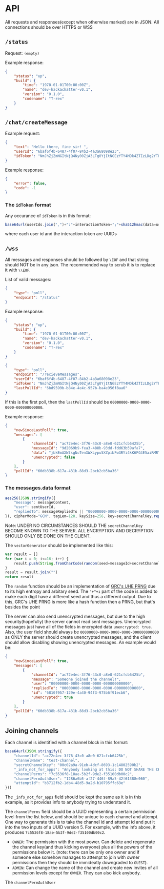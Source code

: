 # API

All requests and responses(except when otherwise marked) are in JSON. All connections should be over HTTPS or WSS

## `/status`

Request: `(empty)`

Example response: 
```json
{
    "status": "up",
    "build": {
        "time": "1970-01-01T00:00:00Z",
        "name": "dev-hackachatter-v0.1",
        "version": "0.1.0",
        "codename": "T-rex"
    }
}
```

## `/chat/createMessage`

Example request:
```json
{
    "text": "Hello there, fine sir! ",
    "userId": "6baf6f4b-6487-4f07-84b2-4a3a68098e23",
    "idToken": "NmJhZjZmNGItNjQ4Ny00ZjA3LTg0YjItNGEzYTY4MDk4ZTIzLDg2YTFlODI3LTAzNDUtNGQ0Yy1hNWViLTNmY2IxNjQ3NWJkODpiOTJlNmRjMy1iYTRmLTRkNjUtYWI4My1iMjA3YmY1Y2RlNDE7MmFhNDhjZTNkMTA3MTY5NGUzODE2YTFjYjUzZDgzZDA2MjMyYjQyOTQyMGVkNjBmMDE2ODVkOTBjMzllNjgyOWE4M2ViMmM2MWQzMWQ1ZGM4ZjFjMTMyZmUyZmM1YTc3NzQwYWUxNGY3Yzg0NzhjMTA1NGJkZjUwNmVhNzJkYTg"
}
```

Example response: 
```json
{
    "error": false,
    "code": -1
}
```

### The `idToken` format

Any occurance of `idToken` is in this format:
```js
base64url(userIds.join(",")+":"+interactionToken+";"+sha512hmac(data=username+salt, hmac=password+salt2))
```
where each user id and the interaction token are UUIDs

## `/wss`

All messages and responses should be followed by `\EOF` and that string should NOT be in any json. The recommended way to scrub it is to replace it with `\\EOF`.

List of valid messages:

```json
{
    "type": "poll",
    "endpoint": "/status"
}
```

Example response:
```json
{
    "status": "up",
    "build": {
        "time": "1970-01-01T00:00:00Z",
        "name": "dev-hackachatter-v0.1",
        "version": "0.1.0",
        "codename": "T-rex"
    }
}
```


```json
{
    "type": "poll",
    "endpoint": "/recieveMessages",
    "userId": "6baf6f4b-6487-4f07-84b2-4a3a68098e23",
    "idToken": "NmJhZjZmNGItNjQ4Ny00ZjA3LTg0YjItNGEzYTY4MDk4ZTIzLDg2YTFlODI3LTAzNDUtNGQ0Yy1hNWViLTNmY2IxNjQ3NWJkODpiOTJlNmRjMy1iYTRmLTRkNjUtYWI4My1iMjA3YmY1Y2RlNDE7MmFhNDhjZTNkMTA3MTY5NGUzODE2YTFjYjUzZDgzZDA2MjMyYjQyOTQyMGVkNjBmMDE2ODVkOTBjMzllNjgyOWE4M2ViMmM2MWQzMWQ1ZGM4ZjFjMTMyZmUyZmM1YTc3NzQwYWUxNGY3Yzg0NzhjMTA1NGJkZjUwNmVhNzJkYTg",
    "lastPollId": "6bd9599b-b84e-4e4c-957b-ba4e956f8aa6"
}
```

If this is the first poll, then the `lastPollId` should be `00000000-0000-0000-0000-000000000000`.

Example response:
```json
{
    "newSinceLastPoll": true,
    "messages": [
        {
            "channelId": "ac72e4ec-3f76-43c0-a8e0-621cfcb6425b",
            "messageId": "9d2069b9-fea3-488b-93dd-fdd63b59afa7",
            "data": "jbkEmAXWtsgNuTenXWXLypu5XZpibFw3RYi4kK6PG4E5aiRMRTcuncHk1v2zIFaNWo99WsINl4kySQe45ZRiHYke8jtxe8gavJ38HzOLgl1gRrb5CBc4DqVBC0NUMhlJwKEXux2t/r4CKJ/sO4QuHPiltHxm4vY5jqIbt3NelLDQu9+OEQN7Wx2f97VwkPeGtptTQosBTOlvtiProVaFjtnMa7l2PpkZHJH+r4E34EC9LuVtviLGNZE1CtOTFaKj5Qfk7RSaq6gf2KwKx47Nog==",
            "unencrypted": false
        }
    ],
    "pollId": "60db338b-617a-431b-88d3-2bcb2cb5ba36"
}
```

### The messages.data format

```js
aes256(JSON.stringify({
    "message": messageContent,
    "user": sentUserId,
    "repliedTo": messageRepliedTo || "00000000-0000-0000-0000-000000000000"
}), cipherMode="GCM", tagLen=128, keySize=256, key=secretChannelKey.replaceAll("-", ""), iv=vectorGenerator(messageId, channelKey))
```

Note: UNDER NO CIRCUMSTANCES SHOULD THE `secretChannelKey` BECOME KNOWN TO THE SERVER. ALL ENCRYPTION AND DECRYPTION SHOULD ONLY BE DONE ON THE CLIENT.

The `vectorGenerator` should be implemented like this:
```js
var result = []
for (var i = 0; i<=16; i++) {
    result.push(String.fromCharCode(random(seed=messageId+secretChannelKey+"+"+i, range=96)+20))
}
result = result.join("")
return result
```

The `random` function should be an implementation of [GRC's UHE PRNG](https://www.grc.com/otg/uheprng.htm) due to its high entropy and arbitary seed. The `"+"+i` part of the code is added to make each digit have a different seed and thus a different output. Due to this, GRC's UHE PRNG is more like a hash function then a PRNG, but that's besides the point

The server can also send unencrypted messages, but due to the high security(hopefully) the server cannot read sent messages. Unencrypted messages just have all of the fields in encrypted data `unencrypted: true`. Also, the user field should always be `00000000-0000-0000-0000-000000000000` as ONLY the server should create unencrypted messages, and the client should allow disabling showing unencrypted messages. An example would be:
```json
{
    "newSinceLastPoll": true,
    "messages": [
        {
            "channelId": "ac72e4ec-3f76-43c0-a8e0-621cfcb6425b",
            "message": "Someone joined the channel!",
            "user": "00000000-0000-0000-0000-000000000000",
            "repliedTo": "00000000-0000-0000-0000-000000000000",
            "id": "6810f957-129e-4a40-94f3-975b6f91ecb6",
            "unencrypted": true
        }
    ],
    "pollId": "60db338b-617a-431b-88d3-2bcb2cb5ba36"
}
```

## Joining channels

Each channel is identified with a channel block in this format:

```js
base64url(JSON.stringify({
    "channelId": "ac72e4ec-3f76-43c0-a8e0-621cfcb6425b",
    "channelName": "test-channel",
    "secretChannelKey": "00c02a9a-91eb-4dcf-8693-1c14802590b2",
    "_info_not_for_apps": "Anybody looking at this: DO NOT SHARE THE CHANNEL KEY. THIS IS WHAT IS USED TO ENCRYPT YOUR MESSAGES AND IT SHOULD NOT BE SHARED OR CHANGED.",
    "channelPerms": "7c5536f8-18ae-5b2f-9de2-f35100db00c2",
    "channelPermAuthUser": "1286a6b5-af27-446f-89a5-42f61388e060",
    "attemptId": "b3712fb2-1db4-48d5-9a2d-b10795ffc63e"
}))
```

The `_info_not_for_apps` field should be kept the same as it is in this example, as it provides info to anybody trying to understand it.

The `channelPerms` field should be a UUID representing a certain permission level from the list below, and should be unique to each channel and attempt. One way to generate this is to take the channel id and attempt id and put it into the two inputs of a UUID version 5. For example, with the info above, it produces `7c5536f8-18ae-5b2f-9de2-f35100db00c2`.

- `OWNER`: The permission with the most power. Can delete and regenerate the channel key(and thus kicking everyone) plus all the powers of the permissions below it. (note: there can be only one owner and if someone else somehow manages to attempt to join with owner permissions then they should be immideatly downgraded to `GUEST`).
- `ADMIN`: Can change the name of the channel and create new invites of all permission levels except for `OWNER`. They can also kick anybody.

The `channelPermAuthUser`